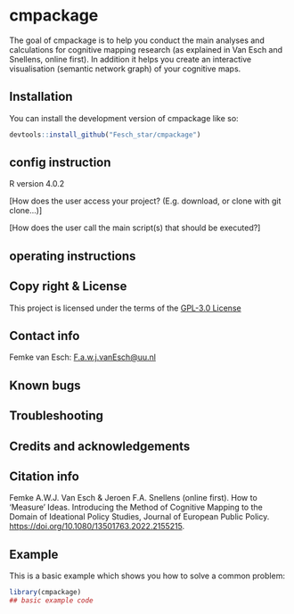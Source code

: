 
# cmpackage

<!-- badges: start -->
<!-- badges: end -->

The goal of cmpackage is to help you conduct the main analyses and calculations for cognitive mapping research (as explained in Van Esch and Snellens, online first). In addition it helps you create an interactive visualisation (semantic network graph)
of your cognitive maps. 

## Installation

You can install the development version of cmpackage like so:

``` r
devtools::install_github("Fesch_star/cmpackage")
```
## config instruction
R version 4.0.2

[How does the user access your project? (E.g. download, or clone with git clone…)]

[How does the user call the main script(s) that should be executed?]

## operating instructions


## Copy right & License

This project is licensed under the terms of the [GPL-3.0 License](/LICENSE.md)

## Contact info
Femke van Esch: F.a.w.j.vanEsch@uu.nl

## Known bugs


## Troubleshooting

## Credits and acknowledgements

## Citation info
 Femke A.W.J. Van Esch & Jeroen F.A. Snellens (online first). How to ‘Measure’ Ideas. Introducing the Method of Cognitive Mapping to the Domain of Ideational Policy Studies, Journal of European Public Policy. https://doi.org/10.1080/13501763.2022.2155215.

## Example

This is a basic example which shows you how to solve a common problem:

``` r
library(cmpackage)
## basic example code
```

